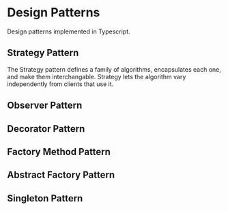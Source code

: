 # Design Patterns

Design patterns implemented in Typescript.

## Strategy Pattern

The Strategy pattern defines a family of algorithms, encapsulates each one, and make them interchangable. Strategy lets the algorithm vary independently from clients that use it.

## Observer Pattern



## Decorator Pattern



## Factory Method Pattern



## Abstract Factory Pattern



## Singleton Pattern

